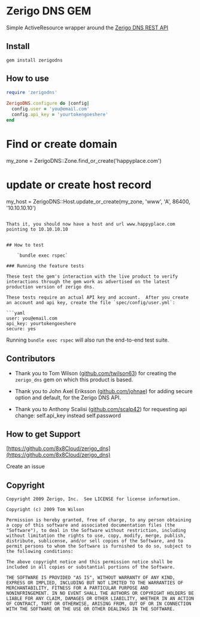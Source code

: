 # Zerigo DNS GEM

Simple ActiveResource wrapper around the [Zerigo DNS REST API](https://www.zerigo.com/docs/apis/dns/1.1)



## Install

    gem install zerigodns
    
## How to use

```ruby
require 'zerigodns'
    
ZerigoDNS.configure do |config|
  config.user = 'you@email.com'
  config.api_key = 'yourtokengoeshere'
end
```
    
# Find or create domain
my_zone = ZerigoDNS::Zone.find_or_create('happyplace.com')
    
# update or create host record
my_host = ZerigoDNS::Host.update_or_create(my_zone, 'www', 'A', 86400, '10.10.10.10')
```

Thats it, you should now have a host and url www.happyplace.com pointing to 10.10.10.10


## How to test

    `bundle exec rspec`

### Running the feature tests

These test the gem's interaction with the live product to verify interactions through the gem work as advertised on the latest production version of zerigo dns.

These tests require an actual API key and account.  After you create an account and api key, create the file `spec/config/user.yml`:

```yaml
user: you@email.com
api_key: yourtokengoeshere
secure: yes
```


Running `bundle exec rspec` will also run the end-to-end test suite.

## Contributors

* Thank you to Tom Wilson ([github.com/twilson63](http://github.com/twilson63)) for creating the `zerigo_dns` gem on which this product is based.

* Thank you to John Axel Eriksson ([github.com/johnae](http://github.com/johnae)) for adding secure option and default, for the Zerigo DNS API.

* Thank you to Anthony Scalisi
([github.com/scalp42](https://github.com/scalp42)) for requesting api change: self.api_key instead self.password


## How to get Support

[https://github.com/8x8Cloud/zerigo_dns](https://github.com/8x8Cloud/zerigo_dns)
    
Create an issue

## Copyright

    Copyright 2009 Zerigo, Inc.  See LICENSE for license information.

    Copyright (c) 2009 Tom Wilson

    Permission is hereby granted, free of charge, to any person obtaining
    a copy of this software and associated documentation files (the
    "Software"), to deal in the Software without restriction, including
    without limitation the rights to use, copy, modify, merge, publish,
    distribute, sublicense, and/or sell copies of the Software, and to
    permit persons to whom the Software is furnished to do so, subject to
    the following conditions:

    The above copyright notice and this permission notice shall be
    included in all copies or substantial portions of the Software.

    THE SOFTWARE IS PROVIDED "AS IS", WITHOUT WARRANTY OF ANY KIND,
    EXPRESS OR IMPLIED, INCLUDING BUT NOT LIMITED TO THE WARRANTIES OF
    MERCHANTABILITY, FITNESS FOR A PARTICULAR PURPOSE AND
    NONINFRINGEMENT. IN NO EVENT SHALL THE AUTHORS OR COPYRIGHT HOLDERS BE
    LIABLE FOR ANY CLAIM, DAMAGES OR OTHER LIABILITY, WHETHER IN AN ACTION
    OF CONTRACT, TORT OR OTHERWISE, ARISING FROM, OUT OF OR IN CONNECTION
    WITH THE SOFTWARE OR THE USE OR OTHER DEALINGS IN THE SOFTWARE.
